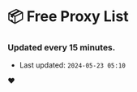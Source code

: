 # :package: Free Proxy List
### Updated every 15 minutes.

- Last updated: `2024-05-23 05:10`

:heart:
